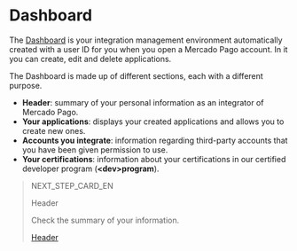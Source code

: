 # Dashboard
 
The [Dashboard](https://mercadopago[FAKER][URL][DOMAIN]/developers/panel) is your integration management environment automatically created with a user ID for you when you open a Mercado Pago account. In it you can create, edit and delete applications.
 
The Dashboard is made up of different sections, each with a different purpose.
 
* **Header**: summary of your personal information as an integrator of Mercado Pago.
* **Your applications**: displays your created applications and allows you to create new ones.
* **Accounts you integrate**: information regarding third-party accounts that you have been given permission to use.
* **Your certifications**: information about your certifications in our certified developer program (**&lt;dev&gt;program**).

> NEXT_STEP_CARD_EN
>
> Header
>
> Check the summary of your information.
>
> [Header](/developers/en/guides/additional-content/dashboard/header)